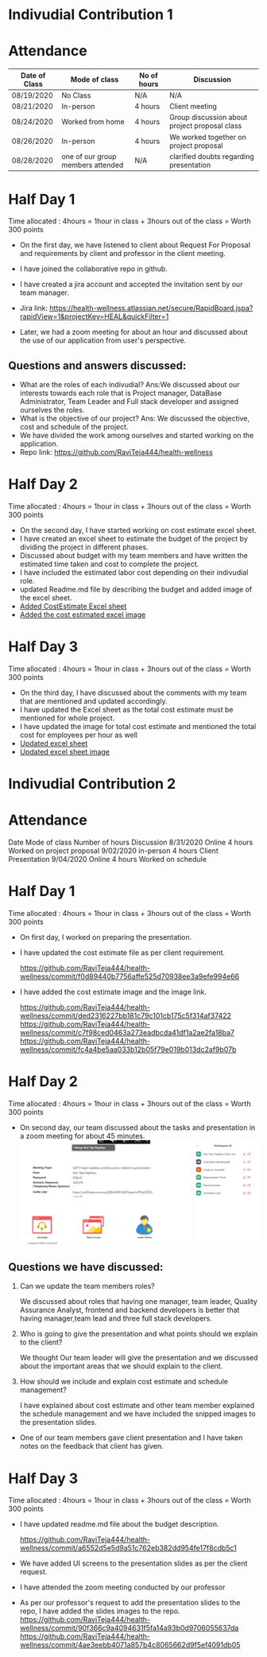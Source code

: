# Indivudial Contribution 1
# Attendance

| Date of Class   | Mode of class | No of hours    | Discussion   | 
| --------------- | ------------- | -------------- | ------------ | 
| 08/19/2020      | No Class     |  N/A            | N/A             | 
| 08/21/2020      | In-person    | 4 hours         | Client meeting             | 
| 08/24/2020      | Worked from home | 4 hours     | Group discussion about project proposal class|
| 08/26/2020      | In-person   | 4 hours          | We worked together on project proposal          | 
| 08/28/2020      | one of our group members attended  | N/A        | clarified doubts regarding presentation      | 




# Half Day 1
Time allocated : 4hours = 1hour in class + 3hours out of the class = Worth 300 points

- On the first day, we have listened to client about Request For Proposal and requirements by client and professor in the client meeting.
- I have joined the collaborative repo in github.
- I have created a jira account and accepted the invitation sent by our team manager.

- Jira link: https://health-wellness.atlassian.net/secure/RapidBoard.jspa?rapidView=1&projectKey=HEAL&quickFilter=1

- Later, we had a zoom meeting for about an hour and discussed about the use of our application from user's perspective.
## Questions and answers discussed:
- What are the roles of each indivudial? Ans:We discussed about our interests towards each role that is Project manager, DataBase Administrator, Team Leader and Full stack developer and assigned ourselves the roles.
- What is the objective of our project? Ans: We discussed the objective, cost and schedule of the project.
- We have divided the work among ourselves and started working on the application.
- Repo link: https://github.com/RaviTeja444/health-wellness


# Half Day 2
Time allocated : 4hours = 1hour in class + 3hours out of the class = Worth 300 points

- On the second day, I have started working on cost estimate excel sheet.
- I have created an excel sheet to estimate the budget of the project by dividing the project in different phases.
- Discussed about budget with my team members and have written the estimated time taken and cost to complete the project. 
- I have included the estimated labor cost depending on their indivudial role.
- updated Readme.md file by describing the budget and added image of the excel sheet.
- [Added CostEstimate Excel sheet](https://github.com/RaviTeja444/health-wellness/commit/d516cc97f4f0a4d325b4cf264563c0c9f22c6b68)
- [Added the cost estimated excel image](https://github.com/RaviTeja444/health-wellness/commit/f7023b8c87daac02f7dd89e4d98b6fa63eeb75d9)

# Half Day 3
Time allocated : 4hours = 1hour in class + 3hours out of the class = Worth 300 points

- On the third day, I have discussed about the comments with my team that are mentioned and updated accordingly.
- I have updated the Excel sheet as the total cost estimate must be mentioned for whole project.
- I have updated the image for total cost estimate and mentioned the total cost for employees per hour as well
- [Updated excel sheet](https://github.com/RaviTeja444/health-wellness/commit/f23651031b2f32f299719fff1d787ede6e4942dd)
- [Updated excel sheet image](https://github.com/RaviTeja444/health-wellness/commit/62fa3296360ec276b77baec9c5057b2452b0a26c)


# Indivudial Contribution 2

# Attendance
Date            Mode of class 	Number of hours	  	 Discussion
8/31/2020   	Online  	   4 hours	   Worked on project proposal
9/02/2020       in-person          4 hours         Client Presentation
9/04/2020      	Online             4 hours         Worked on schedule

# Half Day 1
Time allocated : 4hours = 1hour in class + 3hours out of the class = Worth 300 points

- On first day, I worked on preparing the presentation.
- I have updated the cost estimate file as per client requirement. 
  
  https://github.com/RaviTeja444/health-wellness/commit/f0d89440b7756affe525d70938ee3a9efe994e66
- I have added the cost estimate image and the image link.
  
  https://github.com/RaviTeja444/health-wellness/commit/ded2316227bb181c79c101cb175c5f314af37422
  https://github.com/RaviTeja444/health-wellness/commit/c7f98ced0463a273eadbcda41df1a2ae2fa18ba7
  https://github.com/RaviTeja444/health-wellness/commit/fc4a4be5aa033b12b05f79e019b013dc2af9b07b

# Half Day 2
Time allocated : 4hours = 1hour in class + 3hours out of the class = Worth 300 points

- On second day, our team discussed about the tasks and presentation in a zoom meeting for about 45 minutes.
![ZoomImage](https://github.com/RaviTeja444/health-wellness/blob/master/Sindhu/zoom.PNG)

## Questions we have discussed:
1. Can we update the team members roles?
   
   We discussed about roles that having one manager, team leader, Quality Assurance Analyst, frontend and backend developers is better that having manager,team lead and three full stack developers.
1. Who is going to give the presentation and what points should we explain to the client?

   We thought Our team leader will give the presentation and we discussed about the important areas that we should explain to the client.
1. How should we include and explain cost estimate and schedule management?

   I have explained about cost estimate and other team member explained the schedule management and we have included the snipped images to the presentation slides.
- One of our team members gave client presentation and I have taken notes on the feedback that client has given.

# Half Day 3
Time allocated : 4hours = 1hour in class + 3hours out of the class = Worth 300 points

- I have updated readme.md file about the budget description.
  
  https://github.com/RaviTeja444/health-wellness/commit/a6552d5e5d9a51c762eb382dd954fe17f8cdb5c1
- We have added UI screens to the presentation slides as per the client request.
  
- I have attended the zoom meeting conducted by our professor
- As per our professor's request to add the presentation slides to the repo, I have added the slides images to the repo.
  https://github.com/RaviTeja444/health-wellness/commit/90f366c9a4094631f5fa14a93b0d9706055637da
  https://github.com/RaviTeja444/health-wellness/commit/4ae3eebb4071a857b4c8065662d9f5ef4091db05


  




